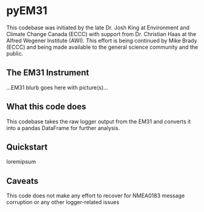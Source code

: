 # pyEM31

This codebase was initiated by the late Dr. Josh King at Environment and Climate Change Canada (ECCC) with support from Dr. Christian Haas at the Alfred Wegener Institute (AWI). This effort is being continued by Mike Brady (ECCC) and being made available to the general science community and the public.

## The EM31 Instrument

...EM31 blurb goes here with picture(s)...

## What this code does
This codebase takes the raw logger output from the EM31 and converts it into a pandas DataFrame for further analysis.

## Quickstart

loremipsum

## Caveats
This code does not make any effort to recover for NMEA0183 message corruption or any other logger-related issues
